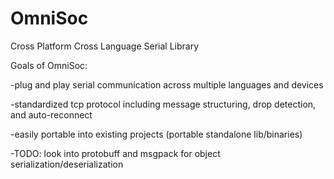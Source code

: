 # OmniSoc
Cross Platform Cross Language Serial Library

Goals of OmniSoc: 

-plug and play serial communication across multiple languages and devices 

-standardized tcp protocol including message structuring, drop detection, and auto-reconnect 

-easily portable into existing projects (portable standalone lib/binaries)

-TODO: look into protobuff and msgpack for object serialization/deserialization